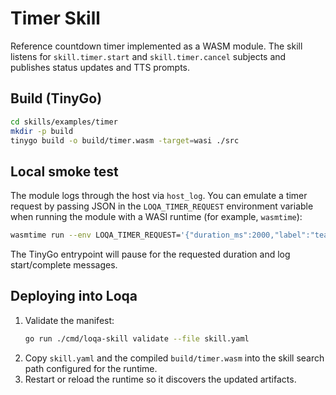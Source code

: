 # Timer Skill

Reference countdown timer implemented as a WASM module. The skill listens for `skill.timer.start` and `skill.timer.cancel` subjects and publishes status updates and TTS prompts.

## Build (TinyGo)

```bash
cd skills/examples/timer
mkdir -p build
tinygo build -o build/timer.wasm -target=wasi ./src
```

## Local smoke test

The module logs through the host via `host_log`. You can emulate a timer request by passing JSON in the `LOQA_TIMER_REQUEST` environment variable when running the module with a WASI runtime (for example, `wasmtime`):

```bash
wasmtime run --env LOQA_TIMER_REQUEST='{"duration_ms":2000,"label":"tea"}' build/timer.wasm
```

The TinyGo entrypoint will pause for the requested duration and log start/complete messages.

## Deploying into Loqa

1. Validate the manifest:
   ```bash
   go run ./cmd/loqa-skill validate --file skill.yaml
   ```
2. Copy `skill.yaml` and the compiled `build/timer.wasm` into the skill search path configured for the runtime.
3. Restart or reload the runtime so it discovers the updated artifacts.
